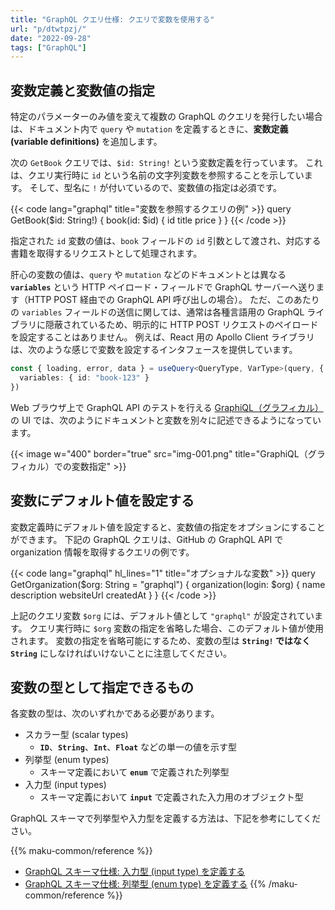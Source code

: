 ```yaml
---
title: "GraphQL クエリ仕様: クエリで変数を使用する"
url: "p/dtwtpzj/"
date: "2022-09-28"
tags: ["GraphQL"]
---
```


変数定義と変数値の指定
----

特定のパラメーターのみ値を変えて複数の GraphQL のクエリを発行したい場合は、ドキュメント内で `query` や `mutation` を定義するときに、__変数定義 (variable definitions)__ を追加します。

次の `GetBook` クエリでは、`$id: String!` という変数定義を行っています。
これは、クエリ実行時に `id` という名前の文字列変数を参照することを示しています。
そして、型名に `!` が付いているので、変数値の指定は必須です。

{{< code lang="graphql" title="変数を参照するクエリの例" >}}
query GetBook($id: String!) {
  book(id: $id) {
    id
    title
    price
  }
}
{{< /code >}}

指定された `id` 変数の値は、`book` フィールドの `id` 引数として渡され、対応する書籍を取得するリクエストとして処理されます。

肝心の変数の値は、`query` や `mutation` などのドキュメントとは異なる __`variables`__ という HTTP ペイロード・フィールドで GraphQL サーバーへ送ります（HTTP POST 経由での GraphQL API 呼び出しの場合）。
ただ、このあたりの `variables` フィールドの送信に関しては、通常は各種言語用の GraphQL ライブラリに隠蔽されているため、明示的に HTTP POST リクエストのペイロードを設定することはありません。
例えば、React 用の Apollo Client ライブラリは、次のような感じで変数を設定するインタフェースを提供しています。

```ts
const { loading, error, data } = useQuery<QueryType, VarType>(query, {
  variables: { id: "book-123" }
})
```

Web ブラウザ上で GraphQL API のテストを行える [GraphiQL（グラフィカル）](https://github.com/graphql/graphiql) の UI では、次のようにドキュメントと変数を別々に記述できるようになっています。

{{< image w="400" border="true" src="img-001.png" title="GraphiQL（グラフィカル）での変数指定" >}}


変数にデフォルト値を設定する
----

変数定義時にデフォルト値を設定すると、変数値の指定をオプションにすることができます。
下記の GraphQL クエリは、GitHub の GraphQL API で organization 情報を取得するクエリの例です。

{{< code lang="graphql" hl_lines="1" title="オプショナルな変数" >}}
query GetOrganization($org: String = "graphql") {
  organization(login: $org) {
    name
    description
    websiteUrl
    createdAt
  }
}
{{< /code >}}

上記のクエリ変数 `$org` には、デフォルト値として `"graphql"` が設定されています。
クエリ実行時に `$org` 変数の指定を省略した場合、このデフォルト値が使用されます。
変数の指定を省略可能にするため、変数の型は __`String!` ではなく `String`__ にしなければいけないことに注意してください。


変数の型として指定できるもの
----

各変数の型は、次のいずれかである必要があります。

- スカラー型 (scalar types)
  - __`ID`__、__`String`__、__`Int`__、__`Float`__ などの単一の値を示す型
- 列挙型 (enum types)
  - スキーマ定義において __`enum`__ で定義された列挙型
- 入力型 (input types)
  - スキーマ定義において __`input`__ で定義された入力用のオブジェクト型

GraphQL スキーマで列挙型や入力型を定義する方法は、下記を参考にしてください。

{{% maku-common/reference %}}
- [GraphQL スキーマ仕様: 入力型 (input type) を定義する](/p/nhhwqtu/)
- [GraphQL スキーマ仕様: 列挙型 (enum type) を定義する](/p/isotm77/)
{{% /maku-common/reference %}}

